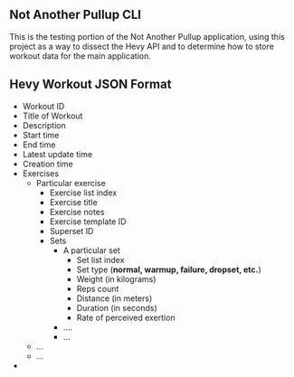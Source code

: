 ## Not Another Pullup CLI
This is the testing portion of the Not Another Pullup application, using this project as a way to dissect the Hevy API and to determine how to store workout data for the main application.

## Hevy Workout JSON Format

- Workout ID
- Title of Workout
- Description
- Start time
- End time
- Latest update time
- Creation time
- Exercises
  - Particular exercise
    - Exercise list index
    - Exercise title
    - Exercise notes
    - Exercise template ID
    - Superset ID
    - Sets
      - A particular set
        - Set list index
        - Set type (**normal, warmup, failure, dropset, etc.**)
        - Weight (in kilograms)
        - Reps count
        - Distance (in meters)
        - Duration (in seconds)
        - Rate of perceived exertion
      - ....
      - ...
  - ...
  - ...
-
